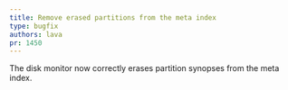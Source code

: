 ```yaml
---
title: Remove erased partitions from the meta index
type: bugfix
authors: lava
pr: 1450
---
```


The disk monitor now correctly erases partition synopses from the meta index.

